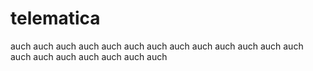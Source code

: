 # telematica

auch 
auch 
auch 
auch 
auch 
auch 
auch 
auch 
auch 
auch 
auch 
auch 
auch 
auch 
auch 
auch 
auch 
auch 
auch 
auch 
